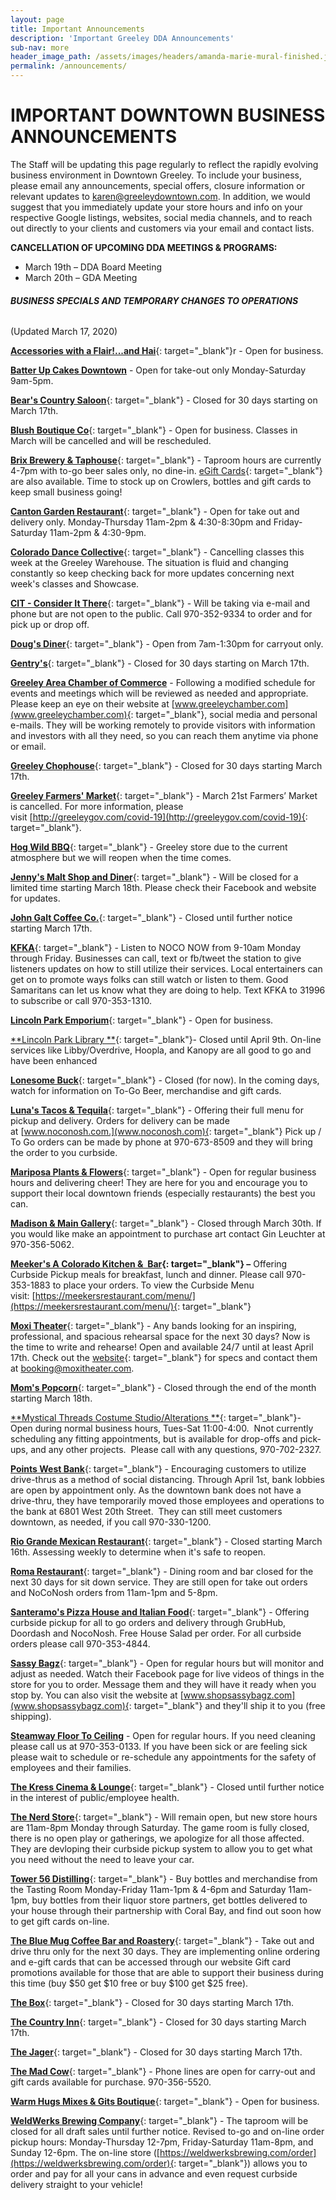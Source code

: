 ```yaml
---
layout: page
title: Important Announcements
description: 'Important Greeley DDA Announcements'
sub-nav: more
header_image_path: /assets/images/headers/amanda-marie-mural-finished.jpg
permalink: /announcements/
---
```


# IMPORTANT DOWNTOWN BUSINESS ANNOUNCEMENTS

The Staff will be updating this page regularly to reflect the rapidly evolving business environment in Downtown Greeley. To include your business, please email any announcements, special offers, closure information or relevant updates to [karen@greeleydowntown.com](mailto:karen@greeleydowntown.com). In addition, we would suggest that you immediately update your store hours and info on your respective Google listings, websites, social media channels, and to reach out directly to your clients and customers via your email and contact lists.

**CANCELLATION OF UPCOMING DDA MEETINGS & PROGRAMS:&nbsp;**

* March 19th – DDA Board Meeting
* March 20th – GDA Meeting

###### **BUSINESS SPECIALS AND TEMPORARY CHANGES TO OPERATIONS**

(Updated March 17, 2020)

[**Accessories with a Flair\!...and Hai**](https://www.facebook.com/AccessorieswithaFlairandHair/){: target="_blank"}r - Open for business.

[**Batter Up Cakes Downtown**](https://www.facebook.com/BatterUpCakesGreeley/) - Open for take-out only Monday-Saturday 9am-5pm.

[**Bear's Country Saloon**](https://www.facebook.com/bearcountrysaloongreeley/){: target="_blank"} - Closed for 30 days starting on March 17th.

[**Blush Boutique Co**](https://www.facebook.com/blushboutiqueco/){: target="_blank"} - Open for business. Classes in March will be cancelled and will be rescheduled.&nbsp;

[**Brix Brewery & Taphouse**](https://www.facebook.com/brixbrewtap/){: target="_blank"} - Taproom hours are currently 4-7pm with to-go beer sales only, no dine-in. [eGift Cards](https://squareup.com/gift/9GPB8X32RR40D/order){: target="_blank"} are also available. Time to stock up on Crowlers, bottles and gift cards to keep small business going\!

[**Canton Garden Restaurant**](https://www.facebook.com/GreeleyCantonGarden/){: target="_blank"} - Open for take out and delivery only. Monday-Thursday 11am-2pm & 4:30-8:30pm and Friday-Saturday 11am-2pm & 4:30-9pm.

[**Colorado Dance Collective**](https://www.facebook.com/ColoradoDanceCollective/){: target="_blank"} - Cancelling classes this week at the Greeley Warehouse. The situation is fluid and changing constantly so keep checking back for more updates concerning next week's classes and Showcase.

[**CIT - Consider It There**](https://www.facebook.com/CITGreeley/){: target="_blank"} - Will be taking via e-mail and phone but are not open to the public. Call 970-352-9334 to order and for pick up or drop off.

[**Doug's Diner**](https://www.facebook.com/DougsDinerGreeley/){: target="_blank"} - Open from 7am-1:30pm for carryout only.

[**Gentry's**](https://www.facebook.com/gentrysgreeley/){: target="_blank"} - Closed for 30 days starting on March 17th.

**[Greeley Area Chamber of Commerce](https://www.facebook.com/GreeleyAreaChamberofCommerce/)** - Following a modified schedule for events and meetings which will be reviewed as needed and appropriate. Please keep an eye on their website at [www.greeleychamber.com](www.greeleychamber.com){: target="_blank"}, social media and personal e-mails. They will be working remotely to provide visitors with information and investors with all they need, so you can reach them anytime via phone or email.

[**Greeley Chophouse**](https://www.facebook.com/GreeleyChophouse/){: target="_blank"} - Closed for 30 days starting March 17th.

[**Greeley Farmers' Market**](https://www.facebook.com/greeleyfarmersmarket/){: target="_blank"} - March 21st Farmers’ Market is cancelled. For more information, please visit&nbsp;[http://greeleygov.com/covid-19](http://greeleygov.com/covid-19){: target="_blank"}.

[**Hog Wild BBQ**](https://www.facebook.com/HogWildBarbecue/){: target="_blank"} - Greeley store due to the current atmosphere but we will reopen when the time comes.

[**Jenny's Malt Shop and Diner**](https://www.facebook.com/jennysmaltshopanddiner/){: target="_blank"}&nbsp;- Will be closed for a limited time starting March 18th. Please check their Facebook and website for updates.

[**John Galt Coffee Co.**](https://www.facebook.com/johngaltcoffee/){: target="_blank"} - Closed until further notice starting March 17th.

[**KFKA**](https://www.facebook.com/1310KFKARadio/){: target="_blank"} - Listen to NOCO NOW from 9-10am Monday through Friday. Businesses can call, text or fb/tweet the station to give listeners updates on how to still utilize their services. Local entertainers can get on to promote ways folks can still watch or listen to them. Good Samaritans can let us know what they are doing to help. Text KFKA to 31996 to subscribe or call 970-353-1310.

[**Lincoln Park Emporium**](https://www.facebook.com/LincolnParkEmporium/){: target="_blank"} - Open for business.

[**Lincoln Park Library **](https://www.facebook.com/Lincoln-Park-Library-115697038460002/){: target="_blank"}\- Closed until April 9th. On-line services like Libby/Overdrive, Hoopla, and Kanopy are all good to go and have been enhanced

[**Lonesome Buck**](https://www.facebook.com/lonesomebuck/){: target="_blank"} - Closed (for now). In the coming days, watch for information on To-Go Beer, merchandise and gift cards.

[**Luna's Tacos & Tequila**](https://www.facebook.com/lunastacos/){: target="_blank"} - Offering their full menu for pickup and delivery. Orders for delivery can be made at&nbsp;[www.noconosh.com.](www.noconosh.com){: target="_blank"}&nbsp;Pick up / To Go orders can be made by phone at 970-673-8509 and they will bring the order to you curbside.

[**Mariposa Plants & Flowers**](https://www.facebook.com/Mariposaflowers/){: target="_blank"} - Open for regular business hours and delivering cheer\! They are here for you and encourage you to support their local downtown friends (especially restaurants) the best you can.

[**Madison & Main Gallery**](https://www.facebook.com/madmaingallery/){: target="_blank"} - Closed through March 30th. If you would like make an appointment to purchase art contact Gin Leuchter at 970-356-5062.

**[Meeker's A Colorado Kitchen &&nbsp; Bar](https://www.facebook.com/MeekersKitchen/){: target="_blank"} –**&nbsp;Offering Curbside Pickup meals for breakfast, lunch and dinner. Please call 970-353-1883 to place your orders. To view the Curbside Menu visit:&nbsp;[https://meekersrestaurant.com/menu/](https://meekersrestaurant.com/menu/){: target="_blank"}

[**Moxi Theater**](https://www.facebook.com/MoxiTheater/){: target="_blank"} - Any bands looking for an inspiring, professional, and spacious rehearsal space for the next 30 days? Now is the time to write and rehearse\! Open and available 24/7 until at least April 17th. Check out the [website](https://www.moxitheater.com/venue-info/){: target="_blank"} for specs and contact them at [booking@moxitheater.com](mailto:booking@moxitheater.com).

[**Mom's Popcorn**](https://www.facebook.com/momspopcornCO/){: target="_blank"} - Closed through the end of the month starting March 18th.

[**Mystical Threads Costume Studio/Alterations **](https://www.facebook.com/mysticalthreads/){: target="_blank"}\- Open during normal business hours, Tues-Sat 11:00-4:00.&nbsp; Nnot currently scheduling any fitting appointments, but is available for drop-offs and pick-ups, and any other projects.&nbsp; Please call with any questions, 970-702-2327.

[**Points West Bank**](https://www.facebook.com/PointsWestBank/){: target="_blank"} - Encouraging customers to utilize drive-thrus as a method of social distancing. Through April 1st, bank lobbies are open by appointment only. As the downtown bank does not have a drive-thru, they have temporarily moved those employees and operations to the bank at 6801 West 20th Street.&nbsp; They can still meet customers downtown, as needed, if you call 970-330-1200.&nbsp;

[**Rio Grande Mexican Restaurant**](https://www.facebook.com/MyRioGrande/){: target="_blank"} - Closed starting March 16th. Assessing weekly to determine when it's safe to reopen.

[**Roma Restaurant**](https://www.facebook.com/romapizzagreeley/){: target="_blank"} - Dining room and bar closed for the next 30 days for sit down service. They are still open for take out orders and NoCoNosh orders from 11am-1pm and 5-8pm.

[**Santeramo's Pizza House and Italian Food**](https://www.facebook.com/santeramospizzahouse/){: target="_blank"} - Offering curbside pickup for all to go orders and delivery through GrubHub, Doordash and NocoNosh. Free House Salad per order. For all curbside orders please call 970-353-4844.

[**Sassy Bagz**](https://www.facebook.com/SassyBagzGreeley/){: target="_blank"} - Open for regular hours but will monitor and adjust as needed. Watch their Facebook page for live videos of things in the store for you to order. Message them and they will have it ready when you stop by. You can also visit the website at&nbsp;[www.shopsassybagz.com](www.shopsassybagz.com){: target="_blank"}&nbsp;and they'll ship it to you (free shipping).

[**Steamway Floor To Ceiling**](https://www.facebook.com/SteamWayFloorToCeiling/) - Open for regular hours. If you need cleaning please call us at 970-353-0133. If you have been sick or are feeling sick please wait to schedule or re-schedule any appointments for the safety of employees and their families.

[**The Kress Cinema & Lounge**](https://www.facebook.com/kresscinema/){: target="_blank"} - Closed until further notice in the interest of public/employee health.

[**The Nerd Store**](https://www.facebook.com/Thenerdstore/){: target="_blank"} - Will remain open, but new store hours are 11am-8pm Monday through Saturday. The game room is fully closed, there is no open play or gatherings, we apologize for all those affected. They are devloping their curbside pickup system to allow you to get what you need without the need to leave your car.

[**Tower 56 Distilling**](https://www.facebook.com/Tower56/){: target="_blank"} - Buy bottles and merchandise from the Tasting Room Monday-Friday 11am-1pm & 4-6pm and Saturday 11am-1pm, buy bottles from their liquor store partners, get bottles delivered to your house through their partnership with Coral Bay, and find out soon how to get gift cards on-line.

[**The Blue Mug Coffee Bar and Roastery**](https://www.facebook.com/thebluemugcoffee/){: target="_blank"} - Take out and drive thru only for the next 30 days. They are implementing online ordering and e-gift cards that can be accessed through our website Gift card promotions available for those that are able to support their business during this time (buy $50 get $10 free or buy $100 get $25 free).

[**The Box**](https://www.facebook.com/theboxgreeley/){: target="_blank"} - Closed for 30 days starting March 17th.

[**The Country Inn**](https://www.facebook.com/The-Country-Inn-120605561288190/){: target="_blank"} - Closed for 30 days starting March 17th.

[**The Jager**](https://www.facebook.com/JagerGreeley/){: target="_blank"} - Closed for 30 days starting March 17th.

[**The Mad Cow**](https://www.facebook.com/madcowgreeley/){: target="_blank"} - Phone lines are open for carry-out and gift cards available for purchase. 970-356-5520.

[**Warm Hugs Mixes & Gits Boutique**](https://www.facebook.com/WarmHugsMixes/){: target="_blank"} - Open for business.

[**WeldWerks Brewing Company**](https://www.facebook.com/weldwerksbrewing/){: target="_blank"} - The taproom will be closed for all draft sales until further notice. Revised to-go and on-line order pickup hours: Monday-Thursday 12-7pm, Friday-Saturday 11am-8pm, and Sunday 12-6pm. The on-line store ([https://weldwerksbrewing.com/order](https://weldwerksbrewing.com/order){: target="_blank"}) allows you to order and pay for all your cans in advance and even request curbside delivery straight to your vehicle\!